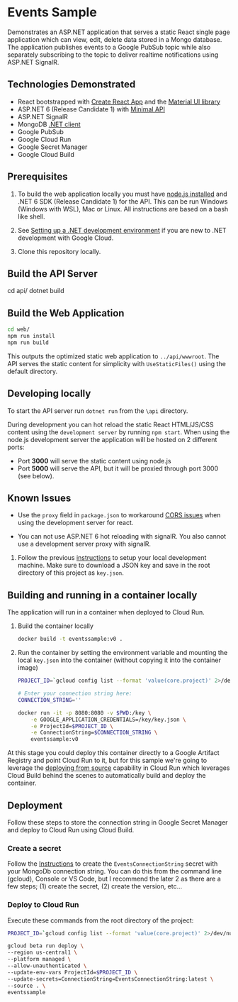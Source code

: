 # Events Sample

Demonstrates an ASP.NET application that serves a static React single page application which can view, edit, delete data stored in a Mongo database.  The application publishes events to a Google PubSub topic while also separately subscribing to the topic to deliver realtime notifications using ASP.NET SignalR.

## Technologies Demonstrated

* React bootstrapped with [Create React App](https://github.com/facebook/create-react-app) and the [Material UI library](https://mui.com/)
* ASP.NET 6 (Release Candidate 1) with [Minimal API](https://www.hanselman.com/blog/exploring-a-minimal-web-api-with-aspnet-core-6)
* ASP.NET SignalR
* MongoDB [.NET client](https://docs.microsoft.com/en-us/aspnet/core/tutorials/first-mongo-app?view=aspnetcore-6.0&tabs=visual-studio-code)
* Google PubSub
* Google Cloud Run 
* Google Secret Manager
* Google Cloud Build

## Prerequisites

1. To build the web application locally you must have [node.js installed](https://nodejs.org/en/download/) and .NET 6 SDK (Release Candidate 1) for the API.  This can be run Windows (Windows with WSL), Mac or Linux.  All instructions are based on a bash like shell. 

1. See [Setting up a .NET development environment](https://cloud.google.com/dotnet/docs/setup) if you are new to .NET development with Google Cloud.

1. Clone this repository locally.

## Build the API Server
cd api/
dotnet build

## Build the Web Application
```bash
cd web/
npm run install
npm run build
```
This outputs the optimized static web application to `../api/wwwroot`.  The API serves the static content for simplicity with `UseStaticFiles()` using the default directory.

## Developing locally

To start the API server run `dotnet run` from the `\api` directory.

During development you can hot reload the static React HTML/JS/CSS content using the `development server` by running `npm start`.  When using the node.js development server the application will be hosted on 2 different ports:

* Port **3000** will serve the static content using node.js
* Port **5000** will serve the API, but it will be proxied through port 3000 (see below).

## Known Issues

* Use the `proxy` field in `package.json` to workaround [CORS issues](https://create-react-app.dev/docs/proxying-api-requests-in-development/) when using the development server for react.

* You can not use ASP.NET 6 hot reloading with signalR.  You also cannot use a development server proxy with signalR.

1. Follow the previous [instructions](https://cloud.google.com/dotnet/docs/setup) to setup your local development machine.  Make sure to download a JSON key and save in the root directory of this project as `key.json`.

## Building and running in a container locally

The application will run in a container when deployed to Cloud Run.  

1. Build the container locally
    ```bash
    docker build -t eventssample:v0 .
    ```

1. Run the container by setting the environment variable and mounting the local `key.json` into the container (without copying it into the container image)
    ```bash
    PROJECT_ID=`gcloud config list --format 'value(core.project)' 2>/dev/null`

    # Enter your connection string here:
    CONNECTION_STRING=''

    docker run -it -p 8080:8080 -v $PWD:/key \
        -e GOOGLE_APPLICATION_CREDENTIALS=/key/key.json \
        -e ProjectId=$PROJECT_ID \
        -e ConnectionString=$CONNECTION_STRING \
        eventssample:v0
    ```    

At this stage you could deploy this container directly to a Google Artifact Registry and point Cloud Run to it, but for this sample we're going to leverage the [deploying from source](https://cloud.google.com/run/docs/deploying-source-code) capability in Cloud Run which leverages Cloud Build behind the scenes to automatically build and deploy the container.

## Deployment

Follow these steps to store the connection string in Google Secret Manager and deploy to Cloud Run using Cloud Build.

### Create a secret

Follow the [Instructions](https://cloud.google.com/secret-manager/docs/creating-and-accessing-secrets#secretmanager-create-secret-gcloud) to create the `EventsConnectionString` secret with your MongoDb connection string. You can do this from the command line (gcloud),  Console or VS Code, but I recommend the later 2 as there are a few steps; (1) create the secret, (2) create the version, etc...

### Deploy to Cloud Run

Execute these commands from the root directory of the project:

```bash
PROJECT_ID=`gcloud config list --format 'value(core.project)' 2>/dev/null`

gcloud beta run deploy \
--region us-central1 \
--platform managed \
--allow-unauthenticated \
--update-env-vars ProjectId=$PROJECT_ID \
--update-secrets=ConnectionString=EventsConnectionString:latest \
--source . \
eventssample
```

